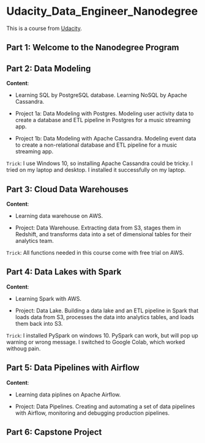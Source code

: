 # Udacity_Data_Engineer_Nanodegree

This is a course from [Udacity](https://www.udacity.com/course/data-engineer-nanodegree--nd027).


## Part 1: Welcome to the Nanodegree Program 

## Part 2: Data Modeling 

**Content**: 

- Learning SQL by PostgreSQL database. Learning NoSQL by Apache Cassandra.
    
- Project 1a: Data Modeling with Postgres. Modeling user activity data to create a database and ETL pipeline in Postgres for a music streaming app.
    
- Project 1b: Data Modeling with Apache Cassandra. Modeling event data to create a non-relational database and ETL pipeline for a music streaming app.

`Trick`: I use Windows 10, so installing Apache Cassandra could be tricky. I tried on my laptop and desktop. I installed it successfully on my laptop.

## Part 3: Cloud Data Warehouses 

**Content**: 

- Learning data warehouse on AWS.
    
- Project: Data Warehouse. Extracting data from S3, stages them in Redshift, and transforms data into a set of dimensional tables for their analytics team. 
    
`Trick`: All functions needed in this course come with free trial on AWS.

## Part 4: Data Lakes with Spark 

**Content**: 

- Learning Spark with AWS.
    
- Project: Data Lake. Building a data lake and an ETL pipeline in Spark that loads data from S3, processes the data into analytics tables, and loads them back into S3. 
    
`Trick`: I installed PySpark on windows 10. PySpark can work, but will pop up warning or wrong message. I switched to Google Colab, which worked withoug pain.

## Part 5: Data Pipelines with Airflow 

**Content**: 

- Learning data piplines on Apache Airflow.
    
- Project: Data Pipelines. Creating and automating a set of data pipelines with Airflow, monitoring and debugging production pipelines.

## Part 6: Capstone Project 



